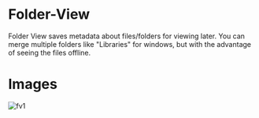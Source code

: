 Folder-View
===========
Folder View saves metadata about files/folders for viewing later.
You can merge multiple folders like "Libraries" for windows, but with the advantage of seeing the files offline.

Images
======
![fv1](https://github.com/EvilSeven/Folder-View/raw/master/INFO/folderview.png)
